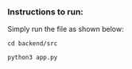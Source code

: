 ### Instructions to run:
Simply run the file as shown below:
```
cd backend/src
```
```
python3 app.py
```
